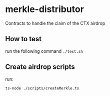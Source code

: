 # merkle-distributor
Contracts to handle the claim of the CTX airdrop

## How to test

run the following command `./test.sh`

## Create airdrop scripts 

run:

`ts-node ./scripts/createMerkle.ts`
